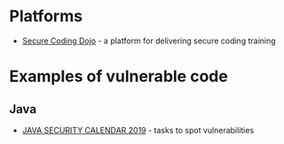 # Platforms

- [Secure Coding Dojo](https://github.com/trendmicro/SecureCodingDojo) - a platform for delivering secure coding training

# Examples of vulnerable code

## Java

- [JAVA SECURITY CALENDAR 2019](https://www.ripstech.com/java-security-calendar-2019/) - tasks to spot vulnerabilities
